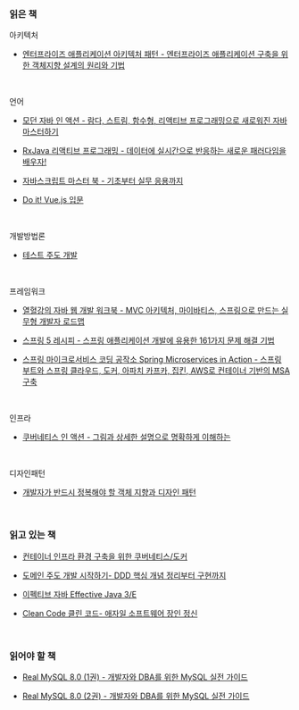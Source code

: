 ### 읽은 책

아키텍처

- [엔터프라이즈 애플리케이션 아키텍처 패턴 - 엔터프라이즈 애플리케이션 구축을 위한 객체지향 설계의 원리와 기법](http://www.yes24.com/Product/Goods/22384677)

<br>

언어

- [모던 자바 인 액션 - 람다, 스트림, 함수형, 리액티브 프로그래밍으로 새로워진 자바 마스터하기](http://www.yes24.com/Product/Goods/77125987)

- [RxJava 리액티브 프로그래밍 - 데이터에 실시간으로 반응하는 새로운 패러다임을 배우자!](http://www.yes24.com/Product/Goods/71768642)

- [자바스크립트 마스터 북 - 기초부터 실무 응용까지](http://www.yes24.com/Product/Goods/44324818)
- [Do it! Vue.js 입문](http://www.yes24.com/Product/Goods/58206961)

<br>

개발방법론

- [테스트 주도 개발](http://www.yes24.com/Product/Goods/12246033)

<br>

프레임워크

- [열혈강의 자바 웹 개발 워크북 - MVC 아키텍처, 마이바티스, 스프링으로 만드는 실무형 개발자 로드맵](http://www.yes24.com/Product/Goods/13159413)
- [스프링 5 레시피 - 스프링 애플리케이션 개발에 유용한 161가지 문제 해결 기법](http://www.yes24.com/Product/Goods/63713129)

- [스프링 마이크로서비스 코딩 공작소 Spring Microservices in Action - 스프링 부트와 스프링 클라우드, 도커, 아파치 카프카, 집킨, AWS로 컨테이너 기반의 MSA 구축](http://www.yes24.com/Product/Goods/67473377)

<br>

인프라

- [쿠버네티스 인 액션 - 그림과 상세한 설명으로 명확하게 이해하는](http://www.yes24.com/Product/Goods/89607047)

<br>

디자인패턴

- [개발자가 반드시 정복해야 할 객체 지향과 디자인 패턴](http://www.yes24.com/Product/Goods/9179120)

<br>

### 읽고 있는 책

- [컨테이너 인프라 환경 구축을 위한 쿠버네티스/도커](http://www.yes24.com/Product/Goods/102099414)

- [도메인 주도 개발 시작하기- DDD 핵심 개념 정리부터 구현까지](http://www.yes24.com/Product/Goods/108431347)

- [이펙티브 자바 Effective Java 3/E](http://www.yes24.com/Product/Goods/65551284)

- [Clean Code 클린 코드- 애자일 소프트웨어 장인 정신](http://www.yes24.com/Product/Goods/11681152)

<br>

### 읽어야 할 책

- [Real MySQL 8.0 (1권) - 개발자와 DBA를 위한 MySQL 실전 가이드](http://www.yes24.com/Product/Goods/103415627)

- [Real MySQL 8.0 (2권) - 개발자와 DBA를 위한 MySQL 실전 가이드](http://www.yes24.com/Product/Goods/103415767)

